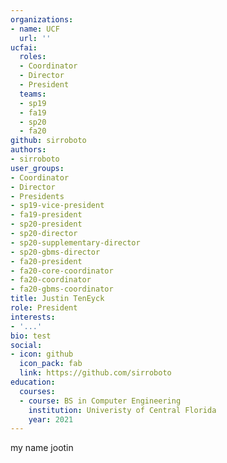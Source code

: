 ```yaml
---
organizations:
- name: UCF
  url: ''
ucfai:
  roles:
  - Coordinator
  - Director
  - President
  teams:
  - sp19
  - fa19
  - sp20
  - fa20
github: sirroboto
authors:
- sirroboto
user_groups:
- Coordinator
- Director
- Presidents
- sp19-vice-president
- fa19-president
- sp20-president
- sp20-director
- sp20-supplementary-director
- sp20-gbms-director
- fa20-president
- fa20-core-coordinator
- fa20-coordinator
- fa20-gbms-coordinator
title: Justin TenEyck
role: President
interests:
- '...'
bio: test
social:
- icon: github
  icon_pack: fab
  link: https://github.com/sirroboto
education:
  courses:
  - course: BS in Computer Engineering
    institution: Univeristy of Central Florida
    year: 2021
---
```

my name jootin
